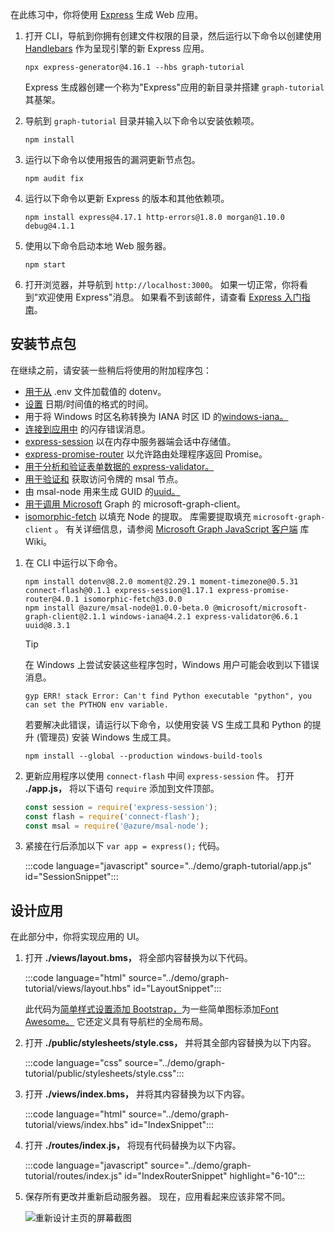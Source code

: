 <!-- markdownlint-disable MD002 MD041 -->

在此练习中，你将使用 [Express](http://expressjs.com/) 生成 Web 应用。

1. 打开 CLI，导航到你拥有创建文件权限的目录，然后运行以下命令以创建使用 [Handlebars](http://handlebarsjs.com/) 作为呈现引擎的新 Express 应用。

    ```Shell
    npx express-generator@4.16.1 --hbs graph-tutorial
    ```

    Express 生成器创建一个称为"Express"应用的新目录并搭建 `graph-tutorial` 其基架。

1. 导航到 `graph-tutorial` 目录并输入以下命令以安装依赖项。

    ```Shell
    npm install
    ```

1. 运行以下命令以使用报告的漏洞更新节点包。

    ```Shell
    npm audit fix
    ```

1. 运行以下命令以更新 Express 的版本和其他依赖项。

    ```Shell
    npm install express@4.17.1 http-errors@1.8.0 morgan@1.10.0 debug@4.1.1
    ```

1. 使用以下命令启动本地 Web 服务器。

    ```Shell
    npm start
    ```

1. 打开浏览器，并导航到 `http://localhost:3000`。 如果一切正常，你将看到"欢迎使用 Express"消息。 如果看不到该邮件，请查看 [Express 入门指南](http://expressjs.com/starter/generator.html)。

## <a name="install-node-packages"></a>安装节点包

在继续之前，请安装一些稍后将使用的附加程序包：

- [用于从](https://github.com/motdotla/dotenv) .env 文件加载值的 dotenv。
- [设置](https://github.com/moment/moment/) 日期/时间值的格式的时间。
- 用于将 Windows 时区名称转换为 IANA 时区 ID 的[windows-iana。](https://github.com/rubenillodo/windows-iana)
- [连接到应用中](https://github.com/jaredhanson/connect-flash) 的闪存错误消息。
- [express-session](https://github.com/expressjs/session) 以在内存中服务器端会话中存储值。
- [express-promise-router](https://github.com/express-promise-router/express-promise-router) 以允许路由处理程序返回 Promise。
- [用于分析和验证表单数据的 express-validator。](https://github.com/express-validator/express-validator)
- [用于验证和](https://github.com/AzureAD/microsoft-authentication-library-for-js/tree/dev/lib/msal-node) 获取访问令牌的 msal 节点。
- 由 msal-node 用来生成 GUID 的[uuid。](https://github.com/uuidjs/uuid)
- [用于调用 Microsoft](https://github.com/microsoftgraph/msgraph-sdk-javascript) Graph 的 microsoft-graph-client。
- [isomorphic-fetch](https://github.com/matthew-andrews/isomorphic-fetch) 以填充 Node 的提取。 库需要提取填充 `microsoft-graph-client` 。 有关详细信息，请参阅 [Microsoft Graph JavaScript 客户端](https://github.com/microsoftgraph/msgraph-sdk-javascript/wiki/Migration-from-1.x.x-to-2.x.x#polyfill-only-when-required) 库 Wiki。

1. 在 CLI 中运行以下命令。

    ```Shell
    npm install dotenv@8.2.0 moment@2.29.1 moment-timezone@0.5.31 connect-flash@0.1.1 express-session@1.17.1 express-promise-router@4.0.1 isomorphic-fetch@3.0.0
    npm install @azure/msal-node@1.0.0-beta.0 @microsoft/microsoft-graph-client@2.1.1 windows-iana@4.2.1 express-validator@6.6.1 uuid@8.3.1
    ```

    > [!TIP]
    > 在 Windows 上尝试安装这些程序包时，Windows 用户可能会收到以下错误消息。
    >
    > ```Shell
    > gyp ERR! stack Error: Can't find Python executable "python", you can set the PYTHON env variable.
    > ```
    >
    > 若要解决此错误，请运行以下命令，以使用安装 VS 生成工具和 Python 的提升 (管理员) 安装 Windows 生成工具。
    >
    > ```Shell
    > npm install --global --production windows-build-tools
    > ```

1. 更新应用程序以使用 `connect-flash` 中间 `express-session` 件。 打开 **./app.js，** 将以下语句 `require` 添加到文件顶部。

    ```javascript
    const session = require('express-session');
    const flash = require('connect-flash');
    const msal = require('@azure/msal-node');
    ```

1. 紧接在行后添加以下 `var app = express();` 代码。

    :::code language="javascript" source="../demo/graph-tutorial/app.js" id="SessionSnippet":::

## <a name="design-the-app"></a>设计应用

在此部分中，你将实现应用的 UI。

1. 打开 **./views/layout.bms，** 将全部内容替换为以下代码。

    :::code language="html" source="../demo/graph-tutorial/views/layout.hbs" id="LayoutSnippet":::

    此代码为[简单样式设置添加 Bootstrap，](http://getbootstrap.com/)为一些简单图标添加[Font Awesome。](https://fontawesome.com/) 它还定义具有导航栏的全局布局。

1. 打开 **./public/stylesheets/style.css，** 并将其全部内容替换为以下内容。

    :::code language="css" source="../demo/graph-tutorial/public/stylesheets/style.css":::

1. 打开 **./views/index.bms，** 并将其内容替换为以下内容。

    :::code language="html" source="../demo/graph-tutorial/views/index.hbs" id="IndexSnippet":::

1. 打开 **./routes/index.js，** 将现有代码替换为以下内容。

    :::code language="javascript" source="../demo/graph-tutorial/routes/index.js" id="IndexRouterSnippet" highlight="6-10":::

1. 保存所有更改并重新启动服务器。 现在，应用看起来应该非常不同。

    ![重新设计主页的屏幕截图](./images/create-app-01.png)
